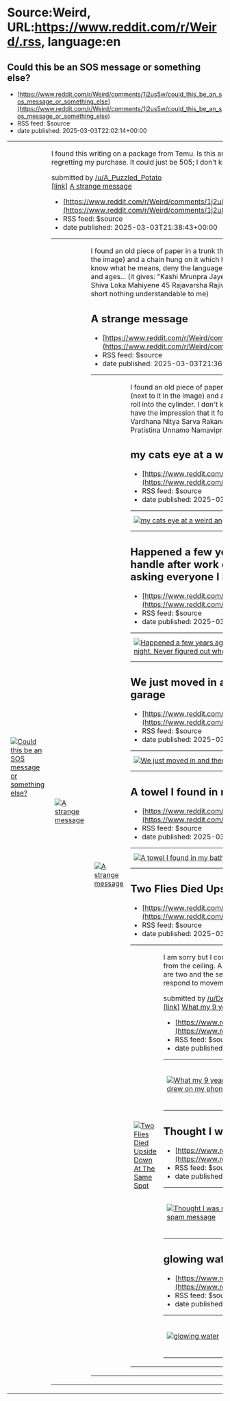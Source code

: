 # Source:Weird, URL:https://www.reddit.com/r/Weird/.rss, language:en

## Could this be an SOS message or something else?
 - [https://www.reddit.com/r/Weird/comments/1j2us5w/could_this_be_an_sos_message_or_something_else](https://www.reddit.com/r/Weird/comments/1j2us5w/could_this_be_an_sos_message_or_something_else)
 - RSS feed: $source
 - date published: 2025-03-03T22:02:14+00:00

<table> <tr><td> <a href="https://www.reddit.com/r/Weird/comments/1j2us5w/could_this_be_an_sos_message_or_something_else/"> <img src="https://preview.redd.it/6rhsciftrjme1.jpeg?width=640&amp;crop=smart&amp;auto=webp&amp;s=a9af2b7a81b7c8f1923e70147bdb386319d239eb" alt="Could this be an SOS message or something else?" title="Could this be an SOS message or something else?" /> </a> </td><td> <!-- SC_OFF --><div class="md"><p>I found this writing on a package from Temu. Is this an SOS or something else? I&#39;ve never purchased from them before and now I&#39;m seriously regretting my purchase. It could just be 505; I don&#39;t know anything about packaging codes and labels.</p> </div><!-- SC_ON --> &#32; submitted by &#32; <a href="https://www.reddit.com/user/A_Puzzled_Potato"> /u/A_Puzzled_Potato </a> <br/> <span><a href="https://i.redd.it/6rhsciftrjme1.jpeg">[link]</a></span> &#32; <span><a href="https://www.reddit.com/r/Weird/comments/1j2us5w/could_this_be_an_sos_message_or_something_

## A strange message
 - [https://www.reddit.com/r/Weird/comments/1j2u87b/a_strange_message](https://www.reddit.com/r/Weird/comments/1j2u87b/a_strange_message)
 - RSS feed: $source
 - date published: 2025-03-03T21:38:43+00:00

<table> <tr><td> <a href="https://www.reddit.com/r/Weird/comments/1j2u87b/a_strange_message/"> <img src="https://a.thumbs.redditmedia.com/WkiR8b7g5bYw1LqZILZKptklsSbHcqR0_eiytF7yrb0.jpg" alt="A strange message" title="A strange message" /> </a> </td><td> <!-- SC_OFF --><div class="md"><p>I found an old piece of paper in a trunk that he gave me, it was in a sort of open hollow cylinder made of carved wood (next to it in the image) and a chain hung on it which held a ball which was used to put in the center of the message to roll into the cylinder. I don&#39;t know what he means, deny the language in which it is written and when I try to translate it I have the impression that it forms names and ages... (it gives: &quot;Kashi Mrunpra Jayenmakh Pe Rahi 44 Susvapra Vardhana Nitya Sarva Rakana Nasana Sarvayapa Vinirikta Shiva Loka Mahiyene 45 Rajavarsha Rajivanti Patrayautra Pratistina Unnamo Namavipra Va Pretrama Prasana ॥ It&#39;s Sripada Mer&quot; in short nothing understandable to me)

## A strange message
 - [https://www.reddit.com/r/Weird/comments/1j2u6nn/a_strange_message](https://www.reddit.com/r/Weird/comments/1j2u6nn/a_strange_message)
 - RSS feed: $source
 - date published: 2025-03-03T21:36:57+00:00

<table> <tr><td> <a href="https://www.reddit.com/r/Weird/comments/1j2u6nn/a_strange_message/"> <img src="https://b.thumbs.redditmedia.com/NHU2qwyHeVp4P3i4q8XxwdR8iOhuoW2H1XFkZUg_H3g.jpg" alt="A strange message" title="A strange message" /> </a> </td><td> <!-- SC_OFF --><div class="md"><p>I found an old piece of paper in a trunk that he gave me, it was in a sort of open hollow cylinder made of carved wood (next to it in the image) and a chain hung on it which held a ball which was used to put in the center of the message to roll into the cylinder. I don&#39;t know what he means, deny the language in which it is written and when I try to translate it I have the impression that it forms names and ages... (it gives: &quot;Kashi Mrunpra Jayenmakh Pe Rahi 44 Susvapra Vardhana Nitya Sarva Rakana Nasana Sarvayapa Vinirikta Shiva Loka Mahiyene 45 Rajavarsha Rajivanti Patrayautra Pratistina Unnamo Namavipra Va Pretrama Prasana ॥ It&#39;s Sripada Mer&quot; in short nothing understandable to me)

## my cats eye at a weird angle and light lol
 - [https://www.reddit.com/r/Weird/comments/1j2ty0c/my_cats_eye_at_a_weird_angle_and_light_lol](https://www.reddit.com/r/Weird/comments/1j2ty0c/my_cats_eye_at_a_weird_angle_and_light_lol)
 - RSS feed: $source
 - date published: 2025-03-03T21:26:59+00:00

<table> <tr><td> <a href="https://www.reddit.com/r/Weird/comments/1j2ty0c/my_cats_eye_at_a_weird_angle_and_light_lol/"> <img src="https://preview.redd.it/emq4mt2jljme1.jpeg?width=640&amp;crop=smart&amp;auto=webp&amp;s=3161442b002162a95a7e27b8c02191eeeede8576" alt="my cats eye at a weird angle and light lol" title="my cats eye at a weird angle and light lol" /> </a> </td><td> &#32; submitted by &#32; <a href="https://www.reddit.com/user/1WetRat"> /u/1WetRat </a> <br/> <span><a href="https://i.redd.it/emq4mt2jljme1.jpeg">[link]</a></span> &#32; <span><a href="https://www.reddit.com/r/Weird/comments/1j2ty0c/my_cats_eye_at_a_weird_angle_and_light_lol/">[comments]</a></span> </td></tr></table>

## Happened a few years ago- found this flower on my van's driver door handle after work one night. Never figured out who left it there even after asking everyone I knew who might've.
 - [https://www.reddit.com/r/Weird/comments/1j2shc5/happened_a_few_years_ago_found_this_flower_on_my](https://www.reddit.com/r/Weird/comments/1j2shc5/happened_a_few_years_ago_found_this_flower_on_my)
 - RSS feed: $source
 - date published: 2025-03-03T20:25:58+00:00

<table> <tr><td> <a href="https://www.reddit.com/r/Weird/comments/1j2shc5/happened_a_few_years_ago_found_this_flower_on_my/"> <img src="https://preview.redd.it/fisri2ymajme1.jpeg?width=640&amp;crop=smart&amp;auto=webp&amp;s=f8d8052b0a36834ff5bf46128a43d7141948bce5" alt="Happened a few years ago- found this flower on my van's driver door handle after work one night. Never figured out who left it there even after asking everyone I knew who might've." title="Happened a few years ago- found this flower on my van's driver door handle after work one night. Never figured out who left it there even after asking everyone I knew who might've." /> </a> </td><td> &#32; submitted by &#32; <a href="https://www.reddit.com/user/Ding-Wam"> /u/Ding-Wam </a> <br/> <span><a href="https://i.redd.it/fisri2ymajme1.jpeg">[link]</a></span> &#32; <span><a href="https://www.reddit.com/r/Weird/comments/1j2shc5/happened_a_few_years_ago_found_this_flower_on_my/">[comments]</a></span> </td></tr></table>

## We just moved in and there's a mirror behind some electrical cables in the garage
 - [https://www.reddit.com/r/Weird/comments/1j2r09m/we_just_moved_in_and_theres_a_mirror_behind_some](https://www.reddit.com/r/Weird/comments/1j2r09m/we_just_moved_in_and_theres_a_mirror_behind_some)
 - RSS feed: $source
 - date published: 2025-03-03T19:25:17+00:00

<table> <tr><td> <a href="https://www.reddit.com/r/Weird/comments/1j2r09m/we_just_moved_in_and_theres_a_mirror_behind_some/"> <img src="https://b.thumbs.redditmedia.com/pMBS52PS3XCovVJru9cEHAbynseDlgoh9T4NeiR3Feo.jpg" alt="We just moved in and there's a mirror behind some electrical cables in the garage" title="We just moved in and there's a mirror behind some electrical cables in the garage" /> </a> </td><td> &#32; submitted by &#32; <a href="https://www.reddit.com/user/Cold_Valkyrie"> /u/Cold_Valkyrie </a> <br/> <span><a href="https://www.reddit.com/gallery/1j2r09m">[link]</a></span> &#32; <span><a href="https://www.reddit.com/r/Weird/comments/1j2r09m/we_just_moved_in_and_theres_a_mirror_behind_some/">[comments]</a></span> </td></tr></table>

## A towel I found in my bathroom. Weird.
 - [https://www.reddit.com/r/Weird/comments/1j2i2td/a_towel_i_found_in_my_bathroom_weird](https://www.reddit.com/r/Weird/comments/1j2i2td/a_towel_i_found_in_my_bathroom_weird)
 - RSS feed: $source
 - date published: 2025-03-03T12:57:58+00:00

<table> <tr><td> <a href="https://www.reddit.com/r/Weird/comments/1j2i2td/a_towel_i_found_in_my_bathroom_weird/"> <img src="https://preview.redd.it/12iilnjp2hme1.jpeg?width=640&amp;crop=smart&amp;auto=webp&amp;s=c1235366b9740979934e8a5c67cfb39a8e39a6ea" alt="A towel I found in my bathroom. Weird." title="A towel I found in my bathroom. Weird." /> </a> </td><td> &#32; submitted by &#32; <a href="https://www.reddit.com/user/ThrowRA--scootscooti"> /u/ThrowRA--scootscooti </a> <br/> <span><a href="https://i.redd.it/12iilnjp2hme1.jpeg">[link]</a></span> &#32; <span><a href="https://www.reddit.com/r/Weird/comments/1j2i2td/a_towel_i_found_in_my_bathroom_weird/">[comments]</a></span> </td></tr></table>

## Two Flies Died Upside Down At The Same Spot
 - [https://www.reddit.com/r/Weird/comments/1j2hrh4/two_flies_died_upside_down_at_the_same_spot](https://www.reddit.com/r/Weird/comments/1j2hrh4/two_flies_died_upside_down_at_the_same_spot)
 - RSS feed: $source
 - date published: 2025-03-03T12:40:22+00:00

<table> <tr><td> <a href="https://www.reddit.com/r/Weird/comments/1j2hrh4/two_flies_died_upside_down_at_the_same_spot/"> <img src="https://b.thumbs.redditmedia.com/H8-bINlbi2woy1UB1gm17DD6CgSLleQrR6a-wiyGuDc.jpg" alt="Two Flies Died Upside Down At The Same Spot" title="Two Flies Died Upside Down At The Same Spot" /> </a> </td><td> <!-- SC_OFF --><div class="md"><p>I am sorry but I could not get better quality pictures. This is a wooden showpiece kind of thing that hangs from the ceiling. A few days ago I noticed one fly sitting on it upside down which was not moving. Now there are two and the second one has been there for two days. I can tell they are dead because neither do they respond to movement nor have they moved in days. </p> </div><!-- SC_ON --> &#32; submitted by &#32; <a href="https://www.reddit.com/user/DeadShotGuy"> /u/DeadShotGuy </a> <br/> <span><a href="https://www.reddit.com/gallery/1j2hrh4">[link]</a></span> &#32; <span><a href="https://www.reddit.com/r/Weird/comment

## What my 9 year old nephew drew on my phone
 - [https://www.reddit.com/r/Weird/comments/1j2edbh/what_my_9_year_old_nephew_drew_on_my_phone](https://www.reddit.com/r/Weird/comments/1j2edbh/what_my_9_year_old_nephew_drew_on_my_phone)
 - RSS feed: $source
 - date published: 2025-03-03T08:48:23+00:00

<table> <tr><td> <a href="https://www.reddit.com/r/Weird/comments/1j2edbh/what_my_9_year_old_nephew_drew_on_my_phone/"> <img src="https://preview.redd.it/1bu8d6q6ufme1.jpeg?width=640&amp;crop=smart&amp;auto=webp&amp;s=5257da9cf524cbe38aef577eaafab932f4921a0c" alt="What my 9 year old nephew drew on my phone" title="What my 9 year old nephew drew on my phone" /> </a> </td><td> <!-- SC_OFF --><div class="md"><p>Does anyone know what this means, I kinda freaked out when I saw it at first, but honestly impressed. </p> </div><!-- SC_ON --> &#32; submitted by &#32; <a href="https://www.reddit.com/user/Admirable_Rest8513"> /u/Admirable_Rest8513 </a> <br/> <span><a href="https://i.redd.it/1bu8d6q6ufme1.jpeg">[link]</a></span> &#32; <span><a href="https://www.reddit.com/r/Weird/comments/1j2edbh/what_my_9_year_old_nephew_drew_on_my_phone/">[comments]</a></span> </td></tr></table>

## Thought I was messing with a spam message
 - [https://www.reddit.com/r/Weird/comments/1j298l6/thought_i_was_messing_with_a_spam_message](https://www.reddit.com/r/Weird/comments/1j298l6/thought_i_was_messing_with_a_spam_message)
 - RSS feed: $source
 - date published: 2025-03-03T03:17:16+00:00

<table> <tr><td> <a href="https://www.reddit.com/r/Weird/comments/1j298l6/thought_i_was_messing_with_a_spam_message/"> <img src="https://a.thumbs.redditmedia.com/o6dceB9exrJ7TrDv7cmrgk7AfDkLXsGbqThIk3Xmur8.jpg" alt="Thought I was messing with a spam message" title="Thought I was messing with a spam message" /> </a> </td><td> <!-- SC_OFF --><div class="md"><p>I’m fully aware of the gang affiliation aspects but I thought this was a spam text, wtf?</p> </div><!-- SC_ON --> &#32; submitted by &#32; <a href="https://www.reddit.com/user/Commissar_Brule"> /u/Commissar_Brule </a> <br/> <span><a href="https://www.reddit.com/gallery/1j298l6">[link]</a></span> &#32; <span><a href="https://www.reddit.com/r/Weird/comments/1j298l6/thought_i_was_messing_with_a_spam_message/">[comments]</a></span> </td></tr></table>

## glowing water
 - [https://www.reddit.com/r/Weird/comments/1j25fig/glowing_water](https://www.reddit.com/r/Weird/comments/1j25fig/glowing_water)
 - RSS feed: $source
 - date published: 2025-03-03T00:01:55+00:00

<table> <tr><td> <a href="https://www.reddit.com/r/Weird/comments/1j25fig/glowing_water/"> <img src="https://a.thumbs.redditmedia.com/XUMkgLJ6Ymf42ycNV5IWQHKbs06m-04q6jHdniqY6j0.jpg" alt="glowing water" title="glowing water" /> </a> </td><td> <!-- SC_OFF --><div class="md"><p>water reactive to black light </p> </div><!-- SC_ON --> &#32; submitted by &#32; <a href="https://www.reddit.com/user/willy-wonka-but-not"> /u/willy-wonka-but-not </a> <br/> <span><a href="https://www.reddit.com/gallery/1j25fig">[link]</a></span> &#32; <span><a href="https://www.reddit.com/r/Weird/comments/1j25fig/glowing_water/">[comments]</a></span> </td></tr></table>

